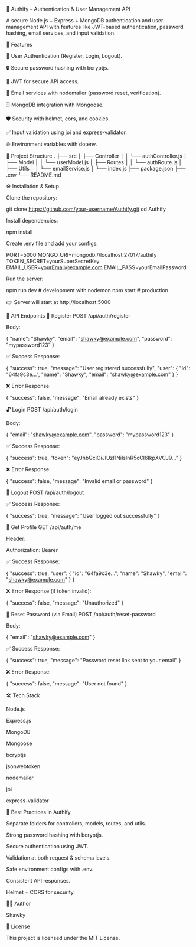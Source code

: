 🔐 Authify – Authentication & User Management API

A secure Node.js + Express + MongoDB authentication and user management API with features like JWT-based authentication, password hashing, email services, and input validation.

🚀 Features

🔑 User Authentication (Register, Login, Logout).

🔒 Secure password hashing with bcryptjs.

🪪 JWT for secure API access.

📧 Email services with nodemailer (password reset, verification).

🗄️ MongoDB integration with Mongoose.

🛡️ Security with helmet, cors, and cookies.

✅ Input validation using joi and express-validator.

🌐 Environment variables with dotenv.

📂 Project Structure
.
├── src
│ ├── Controller
│ │ └── authController.js
│ ├── Model
│ │ └── userModel.js
│ ├── Routes
│ │ └── authRoute.js
│ ├── Utils
│ │ └── emailService.js
│ └── index.js
├── package.json
├── .env
└── README.md

⚙️ Installation & Setup

Clone the repository:

git clone https://github.com/your-username/Authify.git
cd Authify

Install dependencies:

npm install

Create .env file and add your configs:

PORT=5000
MONGO_URI=mongodb://localhost:27017/authify
TOKEN_SECRET=yourSuperSecretKey
EMAIL_USER=yourEmail@example.com
EMAIL_PASS=yourEmailPassword

Run the server:

npm run dev # development with nodemon
npm start # production

👉 Server will start at http://localhost:5000

🔑 API Endpoints
📝 Register
POST /api/auth/register

Body:

{
"name": "Shawky",
"email": "shawky@example.com",
"password": "mypassword123"
}

✅ Success Response:

{
"success": true,
"message": "User registered successfully",
"user": {
"id": "64fa9c3e...",
"name": "Shawky",
"email": "shawky@example.com"
}
}

❌ Error Response:

{
"success": false,
"message": "Email already exists"
}

🔓 Login
POST /api/auth/login

Body:

{
"email": "shawky@example.com",
"password": "mypassword123"
}

✅ Success Response:

{
"success": true,
"token": "eyJhbGciOiJIUzI1NiIsInR5cCI6IkpXVCJ9..."
}

❌ Error Response:

{
"success": false,
"message": "Invalid email or password"
}

🚪 Logout
POST /api/auth/logout

✅ Success Response:

{
"success": true,
"message": "User logged out successfully"
}

👤 Get Profile
GET /api/auth/me

Header:

Authorization: Bearer <your-token>

✅ Success Response:

{
"success": true,
"user": {
"id": "64fa9c3e...",
"name": "Shawky",
"email": "shawky@example.com"
}
}

❌ Error Response (if token invalid):

{
"success": false,
"message": "Unauthorized"
}

🔄 Reset Password (via Email)
POST /api/auth/reset-password

Body:

{
"email": "shawky@example.com"
}

✅ Success Response:

{
"success": true,
"message": "Password reset link sent to your email"
}

❌ Error Response:

{
"success": false,
"message": "User not found"
}

🛠️ Tech Stack

Node.js

Express.js

MongoDB

Mongoose

bcryptjs

jsonwebtoken

nodemailer

joi

express-validator

📌 Best Practices in Authify

Separate folders for controllers, models, routes, and utils.

Strong password hashing with bcryptjs.

Secure authentication using JWT.

Validation at both request & schema levels.

Safe environment configs with .env.

Consistent API responses.

Helmet + CORS for security.

👨‍💻 Author

Shawky

📜 License

This project is licensed under the MIT License.
